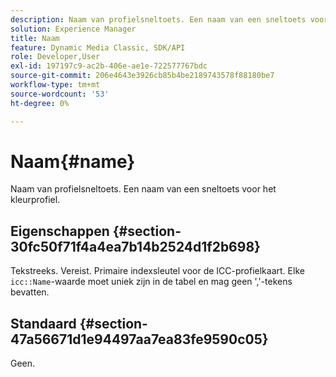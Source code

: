 ```yaml
---
description: Naam van profielsneltoets. Een naam van een sneltoets voor het kleurprofiel.
solution: Experience Manager
title: Naam
feature: Dynamic Media Classic, SDK/API
role: Developer,User
exl-id: 197197c9-ac2b-406e-ae1e-722577767bdc
source-git-commit: 206e4643e3926cb85b4be2189743578f88180be7
workflow-type: tm+mt
source-wordcount: '53'
ht-degree: 0%

---
```


# Naam{#name}

Naam van profielsneltoets. Een naam van een sneltoets voor het kleurprofiel.

## Eigenschappen {#section-30fc50f71f4a4ea7b14b2524d1f2b698}

Tekstreeks. Vereist. Primaire indexsleutel voor de ICC-profielkaart. Elke `icc::Name`-waarde moet uniek zijn in de tabel en mag geen &#39;,&#39;-tekens bevatten.

## Standaard {#section-47a56671d1e94497aa7ea83fe9590c05}

Geen.

